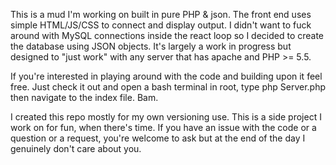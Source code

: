 This is a mud I'm working on built in pure PHP & json. The front end uses simple HTML/JS/CSS to connect and display output.
I didn't want to fuck around with MySQL connections inside the react loop so I decided to create the database using JSON objects.
It's largely a work in progress but designed to "just work" with any server that has apache and PHP >= 5.5.

If you're interested in playing around with the code and building upon it feel free. Just check it out and open a bash terminal in 
root, type php Server.php then navigate to the index file. Bam. 

I created this repo mostly for my own versioning use. This is a side project I work on for fun, when there's time. If you 
have an issue with the code or a question or a request, you're welcome to ask  but at the end of the day I genuinely don't
care about you.
